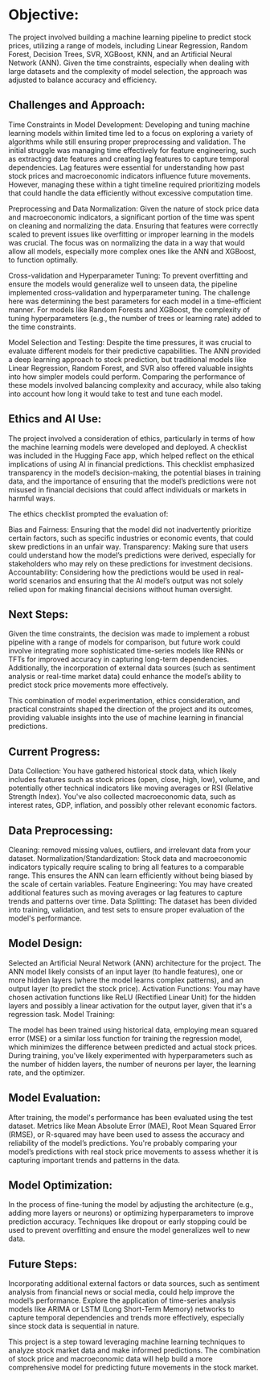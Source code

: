 # Objective:
The project involved building a machine learning pipeline to predict stock prices, utilizing a range of models, including Linear Regression, Random Forest, Decision Trees, SVR, XGBoost, KNN, and an Artificial Neural Network (ANN). Given the time constraints, especially when dealing with large datasets and the complexity of model selection, the approach was adjusted to balance accuracy and efficiency.

## Challenges and Approach:
Time Constraints in Model Development: Developing and tuning machine learning models within limited time led to a focus on exploring a variety of algorithms while still ensuring proper preprocessing and validation. The initial struggle was managing time effectively for feature engineering, such as extracting date features and creating lag features to capture temporal dependencies. Lag features were essential for understanding how past stock prices and macroeconomic indicators influence future movements. However, managing these within a tight timeline required prioritizing models that could handle the data efficiently without excessive computation time.

Preprocessing and Data Normalization: Given the nature of stock price data and macroeconomic indicators, a significant portion of the time was spent on cleaning and normalizing the data. Ensuring that features were correctly scaled to prevent issues like overfitting or improper learning in the models was crucial. The focus was on normalizing the data in a way that would allow all models, especially more complex ones like the ANN and XGBoost, to function optimally.

Cross-validation and Hyperparameter Tuning: To prevent overfitting and ensure the models would generalize well to unseen data, the pipeline implemented cross-validation and hyperparameter tuning. The challenge here was determining the best parameters for each model in a time-efficient manner. For models like Random Forests and XGBoost, the complexity of tuning hyperparameters (e.g., the number of trees or learning rate) added to the time constraints.

Model Selection and Testing: Despite the time pressures, it was crucial to evaluate different models for their predictive capabilities. The ANN provided a deep learning approach to stock prediction, but traditional models like Linear Regression, Random Forest, and SVR also offered valuable insights into how simpler models could perform. Comparing the performance of these models involved balancing complexity and accuracy, while also taking into account how long it would take to test and tune each model.

## Ethics and AI Use:
The project involved a consideration of ethics, particularly in terms of how the machine learning models were developed and deployed. A checklist was included in the Hugging Face app, which helped reflect on the ethical implications of using AI in financial predictions. This checklist emphasized transparency in the model’s decision-making, the potential biases in training data, and the importance of ensuring that the model’s predictions were not misused in financial decisions that could affect individuals or markets in harmful ways.

The ethics checklist prompted the evaluation of:

Bias and Fairness: Ensuring that the model did not inadvertently prioritize certain factors, such as specific industries or economic events, that could skew predictions in an unfair way.
Transparency: Making sure that users could understand how the model’s predictions were derived, especially for stakeholders who may rely on these predictions for investment decisions.
Accountability: Considering how the predictions would be used in real-world scenarios and ensuring that the AI model’s output was not solely relied upon for making financial decisions without human oversight.

## Next Steps:
Given the time constraints, the decision was made to implement a robust pipeline with a range of models for comparison, but future work could involve integrating more sophisticated time-series models like RNNs or TFTs for improved accuracy in capturing long-term dependencies. Additionally, the incorporation of external data sources (such as sentiment analysis or real-time market data) could enhance the model’s ability to predict stock price movements more effectively.

This combination of model experimentation, ethics consideration, and practical constraints shaped the direction of the project and its outcomes, providing valuable insights into the use of machine learning in financial predictions.

## Current Progress:
Data Collection: You have gathered historical stock data, which likely includes features such as stock prices (open, close, high, low), volume, and potentially other technical indicators like moving averages or RSI (Relative Strength Index). You've also collected macroeconomic data, such as interest rates, GDP, inflation, and possibly other relevant economic factors.

## Data Preprocessing:
Cleaning:  removed missing values, outliers, and irrelevant data from your dataset.
Normalization/Standardization: Stock data and macroeconomic indicators typically require scaling to bring all features to a comparable range. This ensures the ANN can learn efficiently without being biased by the scale of certain variables.
Feature Engineering: You may have created additional features such as moving averages or lag features to capture trends and patterns over time.
Data Splitting: The dataset has been divided into training, validation, and test sets to ensure proper evaluation of the model's performance.

## Model Design:
Selected an Artificial Neural Network (ANN) architecture for the project. The ANN model likely consists of an input layer (to handle features), one or more hidden layers (where the model learns complex patterns), and an output layer (to predict the stock price).
Activation Functions: You may have chosen activation functions like ReLU (Rectified Linear Unit) for the hidden layers and possibly a linear activation for the output layer, given that it's a regression task.
Model Training:

The model has been trained using historical data, employing mean squared error (MSE) or a similar loss function for training the regression model, which minimizes the difference between predicted and actual stock prices.
During training, you've likely experimented with hyperparameters such as the number of hidden layers, the number of neurons per layer, the learning rate, and the optimizer.

## Model Evaluation:
After training, the model's performance has been evaluated using the test dataset. Metrics like Mean Absolute Error (MAE), Root Mean Squared Error (RMSE), or R-squared may have been used to assess the accuracy and reliability of the model’s predictions.
You're probably comparing your model’s predictions with real stock price movements to assess whether it is capturing important trends and patterns in the data.

## Model Optimization:
In the process of fine-tuning the model by adjusting the architecture (e.g., adding more layers or neurons) or optimizing hyperparameters to improve prediction accuracy.
Techniques like dropout or early stopping could be used to prevent overfitting and ensure the model generalizes well to new data.

## Future Steps:
Incorporating additional external factors or data sources, such as sentiment analysis from financial news or social media, could help improve the model’s performance.
Explore the application of time-series analysis models like ARIMA or LSTM (Long Short-Term Memory) networks to capture temporal dependencies and trends more effectively, especially since stock data is sequential in nature.

This project is a step toward leveraging machine learning techniques to analyze stock market data and make informed predictions. The combination of stock price and macroeconomic data will help build a more comprehensive model for predicting future movements in the stock market.

